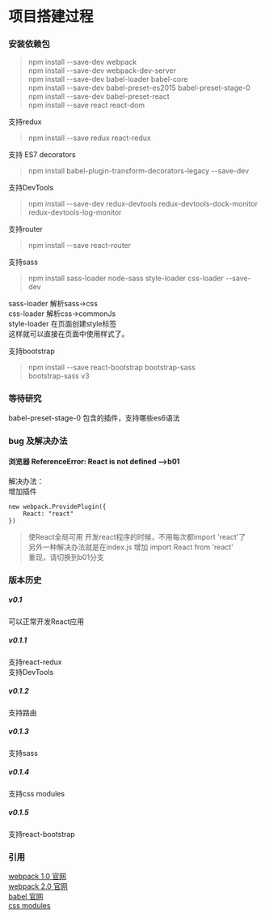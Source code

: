 
项目搭建过程
======
### 安装依赖包

> npm install --save-dev webpack  
> npm install --save-dev webpack-dev-server  
> npm install --save-dev babel-loader babel-core  
> npm install --save-dev babel-preset-es2015 babel-preset-stage-0  
> npm install --save-dev babel-preset-react  
> npm install --save react react-dom  

支持redux
> npm install --save redux react-redux

支持 ES7 decorators
> npm install babel-plugin-transform-decorators-legacy --save-dev

支持DevTools
> npm install --save-dev redux-devtools redux-devtools-dock-monitor redux-devtools-log-monitor

支持router
> npm install --save react-router  

支持sass
> npm install sass-loader node-sass style-loader css-loader --save-dev 

sass-loader 解析sass->css   
css-loader 解析css->commonJs  
style-loader 在页面创建style标签<style type="text/css"> 样式 </style>    
这样就可以直接在页面中使用样式了。   

支持bootstrap  
> npm install --save react-bootstrap bootstrap-sass  
bootstrap-sass v3   


### 等待研究
babel-preset-stage-0 包含的插件，支持哪些es6语法

### bug 及解决办法
#### 浏览器 ReferenceError: React is not defined -->b01
解决办法：  
增加插件    
```  
new webpack.ProvidePlugin({
    React: "react"
})
```
> 使React全局可用 开发react程序的时候，不用每次都import 'react'了  
> 另外一种解决办法就是在index.js 增加 import React from 'react'  
> 重现，请切换到b01分支  

### 版本历史
##### v0.1 
可以正常开发React应用  
##### v0.1.1
支持react-redux  
支持DevTools  
##### v0.1.2
支持路由   
##### v0.1.3
支持sass  
##### v0.1.4
支持css modules  
##### v0.1.5
支持react-bootstrap   


### 引用
[webpack 1.0 官网](https://webpack.github.io/)   
[webpack 2.0 官网](https://webpack.js.org/)   
[babel 官网](https://babeljs.io/)    
[css modules](http://www.ruanyifeng.com/blog/2016/06/css_modules.html)   
